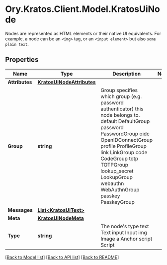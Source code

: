 # Ory.Kratos.Client.Model.KratosUiNode
Nodes are represented as HTML elements or their native UI equivalents. For example, a node can be an `<img>` tag, or an `<input element>` but also `some plain text`.

## Properties

Name | Type | Description | Notes
------------ | ------------- | ------------- | -------------
**Attributes** | [**KratosUiNodeAttributes**](KratosUiNodeAttributes.md) |  | 
**Group** | **string** | Group specifies which group (e.g. password authenticator) this node belongs to. default DefaultGroup password PasswordGroup oidc OpenIDConnectGroup profile ProfileGroup link LinkGroup code CodeGroup totp TOTPGroup lookup_secret LookupGroup webauthn WebAuthnGroup passkey PasskeyGroup | 
**Messages** | [**List&lt;KratosUiText&gt;**](KratosUiText.md) |  | 
**Meta** | [**KratosUiNodeMeta**](KratosUiNodeMeta.md) |  | 
**Type** | **string** | The node&#39;s type text Text input Input img Image a Anchor script Script | 

[[Back to Model list]](../README.md#documentation-for-models) [[Back to API list]](../README.md#documentation-for-api-endpoints) [[Back to README]](../README.md)

